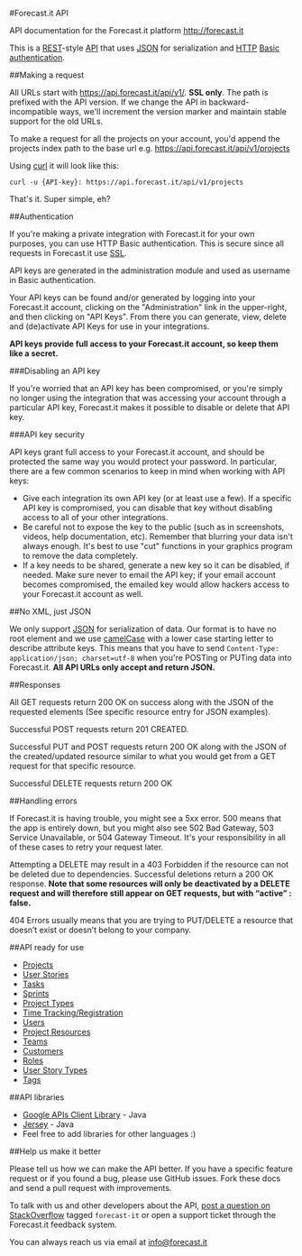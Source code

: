 #Forecast.it API

API documentation for the Forecast.it platform  http://forecast.it

This is a [REST](http://en.wikipedia.org/wiki/Representational_state_transfer)-style [API](http://en.wikipedia.org/wiki/Application_programming_interface) that uses [JSON](http://json.org/) for serialization and [HTTP](http://en.wikipedia.org/wiki/Hypertext_Transfer_Protocol) [Basic authentication](http://en.wikipedia.org/wiki/Basic_access_authentication).


##Making a request

All URLs start with https://api.forecast.it/api/v1/. **SSL only**. The path is prefixed with the API version. If we change the API in backward-incompatible ways, we'll increment the version marker and maintain stable support for the old URLs.

To make a request for all the projects on your account, you'd append the projects index path to the base url e.g. https://api.forecast.it/api/v1/projects

Using [curl](http://curl.haxx.se/) it will look like this:

```shell
curl -u {API-key}: https://api.forecast.it/api/v1/projects
```

That's it. Super simple, eh?

##Authentication

If you're making a private integration with Forecast.it for your own purposes, you can use HTTP Basic authentication. This is secure since all requests in Forecast.it use [SSL](http://en.wikipedia.org/wiki/Transport_Layer_Security).

API keys are generated in the administration module and used as username in Basic authentication.

Your API keys can be found and/or generated by logging into your Forecast.it account, clicking on the "Administration" link in the upper-right, and then clicking on "API Keys". From there you can generate, view, delete and (de)activate API Keys for use in your integrations.

**API keys provide full access to your Forecast.it account, so keep them like a secret.**

###Disabling an API key

If you're worried that an API key has been compromised, or you're simply no longer using the integration that was accessing your account through a particular API key, Forecast.it makes it possible to disable or delete that API key.

###API key security

API keys grant full access to your Forecast.it account, and should be protected the same way you would protect your password. In particular, there are a few common scenarios to keep in mind when working with API keys:
* Give each integration its own API key (or at least use a few). If a specific API key is compromised, you can disable that key without disabling access to all of your other integrations.
* Be careful not to expose the key to the public (such as in screenshots, videos, help documentation, etc). Remember that blurring your data isn't always enough. It's best to use "cut" functions in your graphics program to remove the data completely.
* If a key needs to be shared, generate a new key so it can be disabled, if needed. Make sure never to email the API key; if your email account becomes compromised, the emailed key would allow hackers access to your Forecast.it account as well.

##No XML, just JSON

We only support [JSON](http://json.org/) for serialization of data. Our format is to have no root element and we use [camelCase](http://en.wikipedia.org/wiki/CamelCase) with a lower case starting letter to describe attribute keys. This means that you have to send `Content-Type: application/json; charset=utf-8` when you're POSTing or PUTing data into Forecast.it. **All API URLs only accept and return JSON.**

##Responses

All GET requests return 200 OK on success along with the JSON of the requested elements (See specific resource entry for JSON examples).

Successful POST requests return 201 CREATED. 

Successful PUT and POST requests return 200 OK along with the JSON of the created/updated resource similar to what you would get from a GET request for that specific resource.

Successful DELETE requests return 200 OK

##Handling errors

If Forecast.it is having trouble, you might see a 5xx error. 500 means that the app is entirely down, but you might also see 502 Bad Gateway, 503 Service Unavailable, or 504 Gateway Timeout. It's your responsibility in all of these cases to retry your request later.

Attempting a DELETE may result in a 403 Forbidden if the resource can not be deleted due to dependencies. Successful deletions return a 200 OK response. **Note that some resources will only be deactivated by a DELETE request and will therefore still appear on GET requests, but with “active” : false.**

404 Errors usually means that you are trying to PUT/DELETE a resource that doesn’t exist or doesn’t belong to your company. 

##API ready for use

* [Projects](https://github.com/Forecast-it/API/blob/master/sections/projects.md)
* [User Stories](https://github.com/Forecast-it/API/blob/master/sections/userStories.md)
* [Tasks](https://github.com/Forecast-it/API/blob/master/sections/tasks.md)
* [Sprints](https://github.com/Forecast-it/API/blob/master/sections/sprints.md)
* [Project Types](https://github.com/Forecast-it/API/blob/master/sections/projectTypes.md)
* [Time Tracking/Registration](https://github.com/Forecast-it/API/blob/master/sections/timeRegistration.md)
* [Users](https://github.com/Forecast-it/API/blob/master/sections/users.md)
* [Project Resources](https://github.com/Forecast-it/API/blob/master/sections/projectResources.md)
* [Teams](https://github.com/Forecast-it/API/blob/master/sections/teams.md)
* [Customers](https://github.com/Forecast-it/API/blob/master/sections/customers.md)
* [Roles](https://github.com/Forecast-it/API/blob/master/sections/roles.md)
* [User Story Types](https://github.com/Forecast-it/API/blob/master/sections/userStoryTypes.md)
* [Tags](https://github.com/Forecast-it/API/blob/master/sections/tags.md)

##API libraries

* [Google APIs Client Library](https://code.google.com/p/google-api-java-client/) - Java
* [Jersey](https://jersey.java.net/) - Java
* Feel free to add libraries for other languages :) 

##Help us make it better

Please tell us how we can make the API better. If you have a specific feature request or if you found a bug, please use GitHub issues. Fork these docs and send a pull request with improvements.

To talk with us and other developers about the API, [post a question on StackOverflow](http://stackoverflow.com/questions/ask) tagged `forecast-it` or open a support ticket through the Forecast.it feedback system.

You can always reach us via email at info@forecast.it